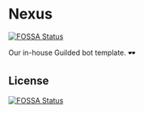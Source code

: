 # Nexus
[![FOSSA Status](https://app.fossa.com/api/projects/git%2Bgithub.com%2Fteamsoundlabs%2FNexus.svg?type=shield)](https://app.fossa.com/projects/git%2Bgithub.com%2Fteamsoundlabs%2FNexus?ref=badge_shield)

Our in-house Guilded bot template. 🕶


## License
[![FOSSA Status](https://app.fossa.com/api/projects/git%2Bgithub.com%2Fteamsoundlabs%2FNexus.svg?type=large)](https://app.fossa.com/projects/git%2Bgithub.com%2Fteamsoundlabs%2FNexus?ref=badge_large)